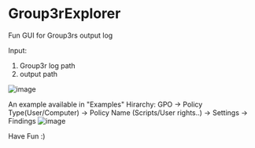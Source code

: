 # Group3rExplorer
Fun GUI for Group3rs output log

Input:
1. Group3r log path
2. output path

![image](https://github.com/sap8899/Group3rExplorer/assets/88736901/3087ad24-7db8-4d6c-9536-4cf5a1acada8)



An example available in "Examples"
Hirarchy:
GPO -> Policy Type(User/Computer) -> Policy Name (Scripts/User rights..) -> Settings -> Findings
![image](https://github.com/sap8899/Group3rExplorer/assets/88736901/1023b411-1e21-4857-892c-22ac87ad22ba)

Have Fun :)
